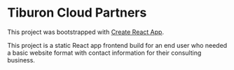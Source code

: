 # Tiburon Cloud Partners

This project was bootstrapped with [Create React App](https://github.com/facebook/create-react-app).

This project is a static React app frontend build for an end user who needed a basic website format with contact information for their consulting business.